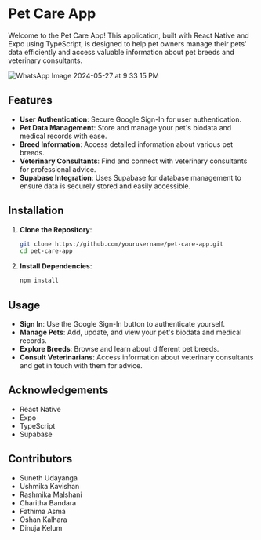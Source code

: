 # Pet Care App

Welcome to the Pet Care App! This application, built with React Native and Expo using TypeScript, is designed to help pet owners manage their pets' data efficiently and access valuable information about pet breeds and veterinary consultants.

![WhatsApp Image 2024-05-27 at 9 33 15 PM](https://github.com/5-Fine-Felines/Dingo-expo-latest/assets/71070307/94ba848b-e062-4a57-a464-fe2e7710f447)

## Features

- **User Authentication**: Secure Google Sign-In for user authentication.
- **Pet Data Management**: Store and manage your pet's biodata and medical records with ease.
- **Breed Information**: Access detailed information about various pet breeds.
- **Veterinary Consultants**: Find and connect with veterinary consultants for professional advice.
- **Supabase Integration**: Uses Supabase for database management to ensure data is securely stored and easily accessible.

## Installation

1. **Clone the Repository**:
   ```sh
   git clone https://github.com/yourusername/pet-care-app.git
   cd pet-care-app
2. **Install Dependencies**:
   ```sh
   npm install

## Usage

- **Sign In**: Use the Google Sign-In button to authenticate yourself.
- **Manage Pets**: Add, update, and view your pet's biodata and medical records.
- **Explore Breeds**: Browse and learn about different pet breeds.
- **Consult Veterinarians**: Access information about veterinary consultants and get in touch with them for advice.

## Acknowledgements

- React Native
- Expo
- TypeScript
- Supabase

## Contributors
 - Suneth Udayanga
 - Ushmika Kavishan
 - Rashmika Malshani
 - Charitha Bandara
 - Fathima Asma
 - Oshan Kalhara
 - Dinuja Kelum
